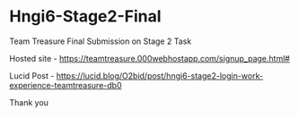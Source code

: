 # Hngi6-Stage2-Final 

Team Treasure Final Submission on Stage 2 Task

Hosted site - https://teamtreasure.000webhostapp.com/signup_page.html#

Lucid Post - https://lucid.blog/O2bid/post/hngi6-stage2-login-work-experience-teamtreasure-db0

Thank you
